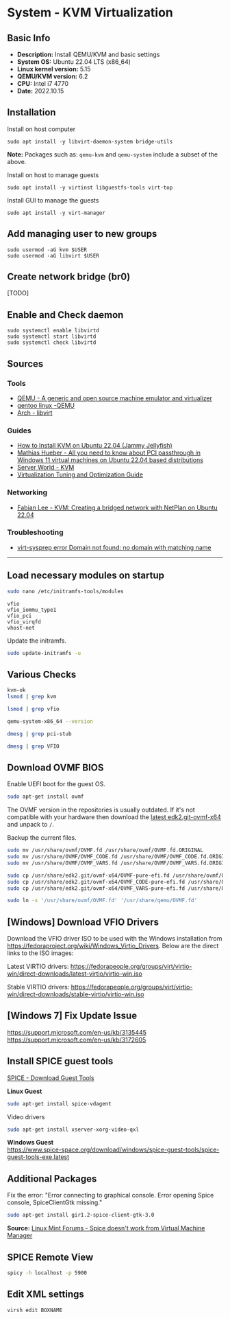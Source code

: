 # System - KVM Virtualization

## Basic Info

- **Description:** Install QEMU/KVM and basic settings
- **System OS:** Ubuntu 22.04 LTS (x86_64)
- **Linux kernel version:** 5.15
- **QEMU/KVM version:** 6.2
- **CPU:** Intel i7 4770
- **Date:** 2022.10.15

## Installation

Install on host computer
```shell
sudo apt install -y libvirt-daemon-system bridge-utils
```

**Note:** Packages such as: `qemu-kvm` and `qemu-system` include a subset of the above.

Install on host to manage guests
```shell
sudo apt install -y virtinst libguestfs-tools virt-top 
```

Install GUI to manage the guests
```shell
sudo apt install -y virt-manager
```

## Add managing user to new groups

```shell
sudo usermod -aG kvm $USER
sudo usermod -aG libvirt $USER 
```

## Create network bridge (br0)
[TODO]

## Enable and Check daemon

```shell
sudo systemctl enable libvirtd
sudo systemctl start libvirtd
sudo systemctl check libvirtd
```




## Sources

### Tools

- [QEMU -  A generic and open source machine emulator and virtualizer](https://www.qemu.org/)
- [gentoo linux -QEMU](https://wiki.gentoo.org/wiki/QEMU)
- [Arch - libvirt](https://wiki.archlinux.org/title/libvirt)

### Guides

- [How to Install KVM on Ubuntu 22.04 (Jammy Jellyfish)](https://www.linuxtechi.com/how-to-install-kvm-on-ubuntu-22-04/)
- [Mathias Hueber - All you need to know about PCI passthrough in Windows 11 virtual machines on Ubuntu 22.04 based distributions](https://mathiashueber.com/passthrough-windows-11-vm-ubuntu-22-04/)
- [Server World - KVM](https://www.server-world.info/en/note?os=Ubuntu_22.04&p=kvm&f=1)
- [Virtualization Tuning and Optimization Guide](https://access.redhat.com/documentation/en-us/red_hat_enterprise_linux/7/html/virtualization_tuning_and_optimization_guide/index)

### Networking

- [Fabian Lee - KVM: Creating a bridged network with NetPlan on Ubuntu 22.04](https://fabianlee.org/2022/09/20/kvm-creating-a-bridged-network-with-netplan-on-ubuntu-22-04/)

### Troubleshooting

- [virt-sysprep error Domain not found: no domain with matching name](https://askubuntu.com/questions/1415438/virt-sysprep-error-domain-not-found-no-domain-with-matching-name)


-------------------

## Load necessary modules on startup ##

```sh
sudo nano /etc/initramfs-tools/modules
```

```
vfio
vfio_iommu_type1
vfio_pci
vfio_virqfd
vhost-net
```

Update the initramfs.

```sh
sudo update-initramfs -u
```

## Various Checks ##

```sh
kvm-ok
lsmod | grep kvm
```

```sh
lsmod | grep vfio
```

```sh
qemu-system-x86_64 --version
```

```sh
dmesg | grep pci-stub
```

```sh
dmesg | grep VFIO
```

## Download OVMF BIOS ##

Enable UEFI boot for the guest OS.

```sh
sudo apt-get install ovmf
```

The OVMF version in the repositories is usually outdated. If it's not compatible with your hardware then download the [latest edk2.git-ovmf-x64](https://www.kraxel.org/repos/jenkins/edk2/) and unpack to `/`.

Backup the current files.

```sh
sudo mv /usr/share/ovmf/OVMF.fd /usr/share/ovmf/OVMF.fd.ORIGINAL
sudo mv /usr/share/OVMF/OVMF_CODE.fd /usr/share/OVMF/OVMF_CODE.fd.ORIGINAL
sudo mv /usr/share/OVMF/OVMF_VARS.fd /usr/share/OVMF/OVMF_VARS.fd.ORIGINAL
```

```sh
sudo cp /usr/share/edk2.git/ovmf-x64/OVMF-pure-efi.fd /usr/share/ovmf/OVMF.fd
sudo cp /usr/share/edk2.git/ovmf-x64/OVMF_CODE-pure-efi.fd /usr/share/OVMF/OVMF_CODE.fd
sudo cp /usr/share/edk2.git/ovmf-x64/OVMF_VARS-pure-efi.fd /usr/share/OVMF/OVMF_VARS.fd
```

```sh
sudo ln -s '/usr/share/ovmf/OVMF.fd' '/usr/share/qemu/OVMF.fd'
```

## [Windows] Download VFIO Drivers ##

Download the VFIO driver ISO to be used with the Windows installation from https://fedoraproject.org/wiki/Windows_Virtio_Drivers. Below are the direct links to the ISO images:

Latest VIRTIO drivers: https://fedorapeople.org/groups/virt/virtio-win/direct-downloads/latest-virtio/virtio-win.iso

Stable VIRTIO drivers: https://fedorapeople.org/groups/virt/virtio-win/direct-downloads/stable-virtio/virtio-win.iso

## [Windows 7] Fix Update Issue ##

https://support.microsoft.com/en-us/kb/3135445  
https://support.microsoft.com/en-us/kb/3172605

## Install SPICE guest tools ##

[SPICE - Download Guest Tools](http://www.spice-space.org/download.html)  

**Linux Guest**

```sh
sudo apt-get install spice-vdagent
```

Video drivers

```sh
sudo apt-get install xserver-xorg-video-qxl
```

**Windows Guest**  
https://www.spice-space.org/download/windows/spice-guest-tools/spice-guest-tools-exe.latest

## Additional Packages ##

Fix the error: "Error connecting to graphical console. Error opening Spice console, SpiceClientGtk missing."

```sh
sudo apt-get install gir1.2-spice-client-gtk-3.0
```

**Source:** [Linux Mint Forums - Spice doesn't work from Virtual Machine Manager](https://forums.linuxmint.com/viewtopic.php?t=227025)

## SPICE Remote View ##

```sh
spicy -h localhost -p 5900
```

## Edit XML settings ##

```sh
virsh edit BOXNAME
```


